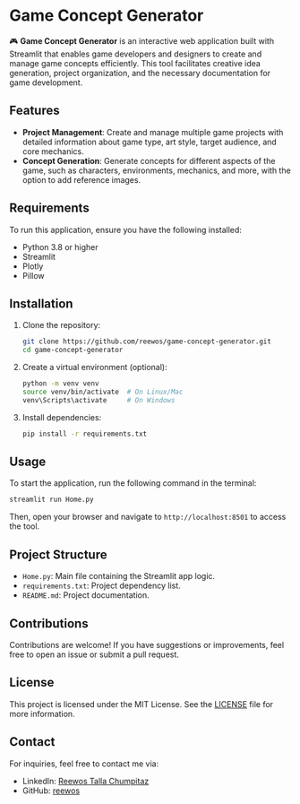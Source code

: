 # Game Concept Generator

🎮 **Game Concept Generator** is an interactive web application built with Streamlit that enables game developers and designers to create and manage game concepts efficiently. This tool facilitates creative idea generation, project organization, and the necessary documentation for game development.

## Features

- **Project Management**: Create and manage multiple game projects with detailed information about game type, art style, target audience, and core mechanics.
- **Concept Generation**: Generate concepts for different aspects of the game, such as characters, environments, mechanics, and more, with the option to add reference images.

## Requirements

To run this application, ensure you have the following installed:

- Python 3.8 or higher
- Streamlit
- Plotly
- Pillow

## Installation

1. Clone the repository:
   ```bash
   git clone https://github.com/reewos/game-concept-generator.git
   cd game-concept-generator
   ```

2. Create a virtual environment (optional):
   ```bash
   python -m venv venv
   source venv/bin/activate  # On Linux/Mac
   venv\Scripts\activate     # On Windows
   ```

3. Install dependencies:
   ```bash
   pip install -r requirements.txt
   ```

## Usage

To start the application, run the following command in the terminal:

```bash
streamlit run Home.py
```

Then, open your browser and navigate to `http://localhost:8501` to access the tool.

## Project Structure

- `Home.py`: Main file containing the Streamlit app logic.
- `requirements.txt`: Project dependency list.
- `README.md`: Project documentation.

## Contributions

Contributions are welcome! If you have suggestions or improvements, feel free to open an issue or submit a pull request.

## License

This project is licensed under the MIT License. See the [LICENSE](LICENSE) file for more information.

## Contact

For inquiries, feel free to contact me via:

- LinkedIn: [Reewos Talla Chumpitaz](https://www.linkedin.com/in/reewos-talla-chumpitaz/)
- GitHub: [reewos](https://github.com/reewos)